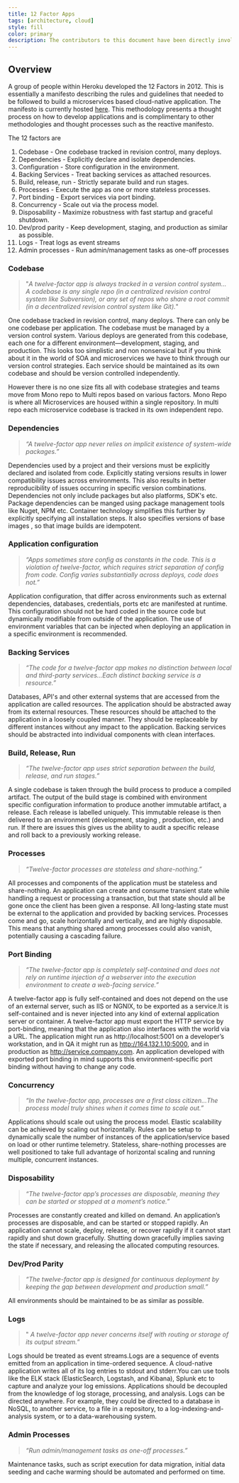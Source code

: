 ```yaml
---
title: 12 Factor Apps
tags: [architecture, cloud]
style: fill
color: primary
description: The contributors to this document have been directly involved in the development and deployment of hundreds of apps, and indirectly witnessed the development, operation, and scaling of hundreds of thousands of apps via our work on the Heroku platform.
---
```


## Overview

A group of people within Heroku developed the 12 Factors in 2012. This is essentially a manifesto describing the rules and guidelines that needed to be followed to build a microservices based cloud-native application. The manifesto is currently hosted [here](https://12factor.net/). This methodology presents a thought process on how to develop applications and is complimentary to other methodologies and thought processes such as the reactive manifesto.

The 12 factors are

1. Codebase - One codebase tracked in revision control, many deploys.
2. Dependencies - Explicitly declare and isolate dependencies.
3. Configuration - Store configuration in the environment.
4. Backing Services - Treat backing services as attached resources.
5. Build, release, run - Strictly separate build and run stages.
6. Processes - Execute the app as one or more stateless processes.
7. Port binding - Export services via port binding.
8. Concurrency - Scale out via the process model.
9. Disposability - Maximize robustness with fast startup and graceful shutdown.
10. Dev/prod parity - Keep development, staging, and production as similar as possible.
11. Logs - Treat logs as event streams
12. Admin processes - Run admin/management tasks as one-off processes

### Codebase

> "_A twelve-factor app is always tracked in a version control system… A codebase is any single repo (in a centralized revision control system like Subversion), or any set of repos who share a root commit (in a decentralized revision control system like Git)._"

One codebase tracked in revision control, many deploys. There can only be one codebase per application. The codebase must be managed by a version control system. Various deploys are generated from this codebase, each one for a different environment—development, staging, and production. This looks too simplistic and non nonsensical but if you think about it in the world of SOA and microservices we have to think through our version control strategies. Each service should be maintained as its own codebase and should be version controlled independently.

However there is no one size fits all with codebase strategies and teams move from Mono repo to Multi repos based on various factors. Mono Repo is where all Microservices are housed within a single repository. In multi repo each microservice codebase is tracked in its own independent repo.

### Dependencies

> _“A twelve-factor app never relies on implicit existence of system-wide packages.”_

Dependencies used by a project and their versions must be explicitly declared and isolated from code. Explicitly stating versions results in lower compatibility issues across environments. This also results in better reproducibility of issues occurring in specific version combinations. Dependencies not only include packages but also platforms, SDK's etc. Package dependencies can be manged using package management tools like Nuget, NPM etc. Container technology simplifies this further by explicitly specifying all installation steps. It also specifies versions of base images , so that image builds are idempotent.

### Application configuration

> _“Apps sometimes store config as constants in the code. This is a violation of twelve-factor, which requires strict separation of config from code. Config varies substantially across deploys, code does not.”_

Application configuration, that differ across environments such as external dependencies, databases, credentials, ports etc are manifested at runtime. This configuration should not be hard coded in the source code but dynamically modifiable from outside of the application. The use of environment variables that can be injected when deploying an application in a specific environment is recommended.

### Backing Services

> _“The code for a twelve-factor app makes no distinction between local and third-party services…Each distinct backing service is a resource.”_

Databases, API's and other external systems that are accessed from the application are called resources. The application should be abstracted away from its external resources. These resources should be attached to the application in a loosely coupled manner. They should be replaceable by different instances without any impact to the application. Backing services should be abstracted into individual components with clean interfaces.

### Build, Release, Run

> _“The twelve-factor app uses strict separation between the build, release, and run stages.”_

A single codebase is taken through the build process to produce a compiled artifact. The output of the build stage is combined with environment specific configuration information to produce another immutable artifact, a release. Each release is labelled uniquely. This immutable release is then delivered to an environment (development, staging , production, etc.) and run. If there are issues this gives us the ability to audit a specific release and roll back to a previously working release.

### Processes

> _“Twelve-factor processes are stateless and share-nothing.”_

All processes and components of the application must be stateless and share-nothing. An application can create and consume transient state while handling a request or processing a transaction, but that state should all be gone once the client has been given a response. All long-lasting state must be external to the application and provided by backing services. Processes come and go, scale horizontally and vertically, and are highly disposable. This means that anything shared among processes could also vanish, potentially causing a cascading failure.

### Port Binding

> _“The twelve-factor app is completely self-contained and does not rely on runtime injection of a webserver into the execution environment to create a web-facing service.”_

A twelve-factor app is fully self-contained and does not depend on the use of an external server, such as IIS or NGNIX, to be exported as a service.It is self-contained and is never injected into any kind of external application server or container. A twelve-factor app must export the HTTP service by port-binding, meaning that the application also interfaces with the world via a URL. The application might run as http://localhost:5001 on a developer’s workstation, and in QA it might run as http://164.132.1.10:5000, and in production as http://service.company.com. An application developed with exported port binding in mind supports this environment-specific port binding without having to change any code.

### Concurrency

> _“In the twelve-factor app, processes are a first class citizen…The process model truly shines when it comes time to scale out.”_

Applications should scale out using the process model. Elastic scalability can be achieved by scaling out horizontally. Rules can be setup to dynamically scale the number of instances of the application/service based on load or other runtime telemetry. Stateless, share-nothing processes are well positioned to take full advantage of horizontal scaling and running multiple, concurrent instances.

### Disposability

> _“The twelve-factor app’s processes are disposable, meaning they can be started or stopped at a moment’s notice.”_

Processes are constantly created and killed on demand. An application’s processes are disposable, and can be started or stopped rapidly. An application cannot scale, deploy, release, or recover rapidly if it cannot start rapidly and shut down gracefully. Shutting down gracefully implies saving the state if necessary, and releasing the allocated computing resources.

### Dev/Prod Parity

> _“The twelve-factor app is designed for continuous deployment by keeping the gap between development and production small.”_

All environments should be maintained to be as similar as possible.

### Logs

> " _A twelve-factor app never concerns itself with routing or storage of its output stream.”_

Logs should be treated as event streams.Logs are a sequence of events emitted from an application in time-ordered sequence. A cloud-native application writes all of its log entries to stdout and stderr.You can use tools like the ELK stack (ElasticSearch, Logstash, and Kibana), Splunk etc to capture and analyze your log emissions. Applications should be decoupled from the knowledge of log storage, processing, and analysis. Logs can be directed anywhere. For example, they could be directed to a database in NoSQL, to another service, to a file in a repository, to a log-indexing-and-analysis system, or to a data-warehousing system.

### Admin Processes

> _“Run admin/management tasks as one-off processes.”_

Maintenance tasks, such as script execution for data migration, initial data seeding and cache warming should be automated and performed on time.
